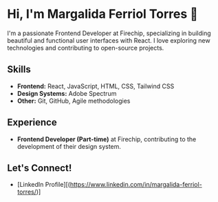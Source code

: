 # Hi, I'm Margalida Ferriol Torres 👋
I'm a passionate Frontend Developer at Firechip, specializing in building beautiful and functional user interfaces with React. I love exploring new technologies and contributing to open-source projects.

## Skills
* **Frontend:**  React, JavaScript, HTML, CSS, Tailwind CSS
* **Design Systems:** Adobe Spectrum
* **Other:** Git, GitHub, Agile methodologies

## Experience
* **Frontend Developer (Part-time)** at Firechip, contributing to the development of their design system.


## Let's Connect!

* [LinkedIn Profile][(https://www.linkedin.com/in/margalida-ferriol-torres/)]




